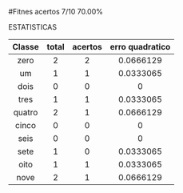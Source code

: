 
#Fitnes
acertos 7/10 70.00%

 ESTATISTICAS 

| Classe | total | acertos | erro quadratico |
| :----: | :----: | :----: | :----: |
| zero | 2 | 2 | 0.0666129 |
| um | 1 | 1 | 0.0333065 |
| dois | 0 | 0 | 0 |
| tres | 1 | 1 | 0.0333065 |
| quatro | 2 | 1 | 0.0666129 |
| cinco | 0 | 0 | 0 |
| seis | 0 | 0 | 0 |
| sete | 1 | 0 | 0.0333065 |
| oito | 1 | 1 | 0.0333065 |
| nove | 2 | 1 | 0.0666129 |
